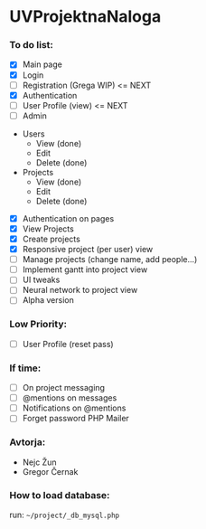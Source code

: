 # UVProjektnaNaloga
### To do list:
- [x] Main page
- [x] Login
- [ ] Registration (Grega WIP) <= NEXT
- [x] Authentication
- [ ] User Profile (view) <= NEXT
- [ ] Admin 
 - Users
   - View (done)
   - Edit
   - Delete (done)
 - Projects
   - View (done)
   - Edit
   - Delete (done)
- [x] Authentication on pages
- [x] View Projects
- [x] Create projects
- [x] Responsive project (per user) view
- [ ] Manage projects (change name, add people...)
- [ ] Implement gantt into project view
- [ ] UI tweaks
- [ ] Neural network to project view
- [ ] Alpha version

### Low Priority:
- [ ] User Profile (reset pass)

### If time:
- [ ] On project messaging
- [ ] @mentions on messages
- [ ] Notifications on @mentions
- [ ] Forget password PHP Mailer

### Avtorja:
- Nejc Žun
- Gregor Černak

### How to load database:
run:
```~/project/_db_mysql.php```

